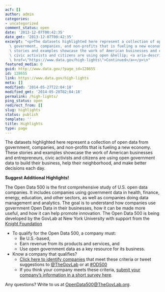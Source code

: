 ```yaml
---
acf: []
author: admin
categories:
- uncategorized
comment_status: open
date: '2013-12-07T00:42:35'
date_gmt: '2013-12-07T00:42:35'
excerpt: "<p>The datasets highlighted here represent a collection of open data from\
  \ government, companies, and non-profits that is fueling a new economy.\_ These\
  \ stories and examples showcase the work of American businesses and entrepreneurs,\
  \ civic activists and citizens are using open &hellip; <a aria-describedby=\"post-title-128655\"\
  \ href=\"https://www.data.gov/high-lights\">Continued</a></p>\n"
featured_media: 0
guid: http://www.data.gov/?page_id=128655
id: 128655
link: https://www.data.gov/high-lights
meta: []
modified: '2014-05-27T22:04:18'
modified_gmt: '2014-05-28T02:04:18'
permalink: /high-lights/
ping_status: open
redirect_from: []
slug: highlights
status: publish
template: ''
title: Highlights
type: page
---
```

The datasets highlighted here represent a collection of open data from government, companies, and non-profits that is fueling a new economy.  These stories and examples showcase the work of American businesses and entrepreneurs, civic activists and citizens are using open government data to build their business, help their neighborhood, and make better decisions each day.


**Suggest Additional Highlights!**


The Open Data 500 is the first comprehensive study of U.S. open data companies. It includes companies using government data in health, finance, energy, education, and other sectors, as well as companies doing data management and analytics. The goal is to understand how companies use government Open Data in their businesses, how it can be made more useful, and how it can help promote innovation. The Open Data 500 is being developed by the GovLab at New York University with support from the [Knight Foundation](http://opendatanow.us6.list-manage1.com/track/click?u=4914a00b384156b00997eb5e5&id=b71d47aed5&e=db7683ad94)


+ To qualify for the Open Data 500, a company must:
	- Be U.S.-based,
	- Earn revenue from its products and services, and
	- Use open government data as a key resource for its business.
+ Know a company that qualifies?
	- [Click here to identify companies](http://opendatanow.us6.list-manage.com/track/click?u=4914a00b384156b00997eb5e5&id=a7f798fdde&e=db7683ad94) that meet these criteria or tweet suggestions to [@TheGovLab](http://opendatanow.us6.list-manage2.com/track/click?u=4914a00b384156b00997eb5e5&id=07959ea5a9&e=db7683ad94) or at [#OD500](http://opendatanow.us6.list-manage.com/track/click?u=4914a00b384156b00997eb5e5&id=b92372cb61&e=db7683ad94)
	- If you think your company meets these criteria, [submit your company’s information in a short survey here](http://opendatanow.us6.list-manage.com/track/click?u=4914a00b384156b00997eb5e5&id=73fb210fa9&e=db7683ad94).


Any questions? Write to us at [OpenData500@TheGovLab.org](mailto:OpenData500@TheGovLab.org).



